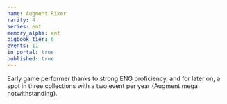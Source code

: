 ```yaml
---
name: Augment Riker
rarity: 4
series: ent
memory_alpha: ent
bigbook_tier: 6
events: 11
in_portal: true
published: true
---
```


Early game performer thanks to strong ENG proficiency, and for later on, a spot in three collections with a two event per year (Augment mega notwithstanding).
